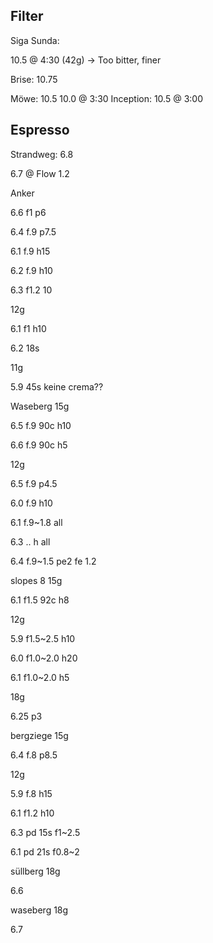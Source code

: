## Filter

Siga Sunda:

10.5 @ 4:30 (42g) -> Too bitter, finer

Brise: 10.75

Möwe: 10.5
10.0 @ 3:30
Inception:
10.5 @ 3:00

## Espresso

Strandweg: 6.8

6.7 @ Flow 1.2

Anker

6.6 f1 p6

6.4 f.9 p7.5

6.1 f.9 h15

6.2 f.9 h10

6.3 f1.2 10

12g

6.1 f1 h10

6.2 18s

11g

5.9 45s keine crema??

Waseberg 15g

6.5 f.9 90c h10

6.6 f.9 90c h5

12g

6.5 f.9 p4.5

6.0 f.9 h10

6.1 f.9~1.8 all

6.3 .. h all

6.4 f.9~1.5 pe2 fe 1.2

slopes 8 15g

6.1 f1.5 92c h8

12g

5.9 f1.5~2.5 h10

6.0 f1.0~2.0 h20

6.1 f1.0~2.0 h5

18g

6.25 p3

bergziege 15g

6.4 f.8 p8.5

12g

5.9 f.8 h15

6.1 f1.2 h10

6.3 pd 15s f1~2.5

6.1 pd 21s f0.8~2

süllberg 18g

6.6

waseberg 18g

6.7





